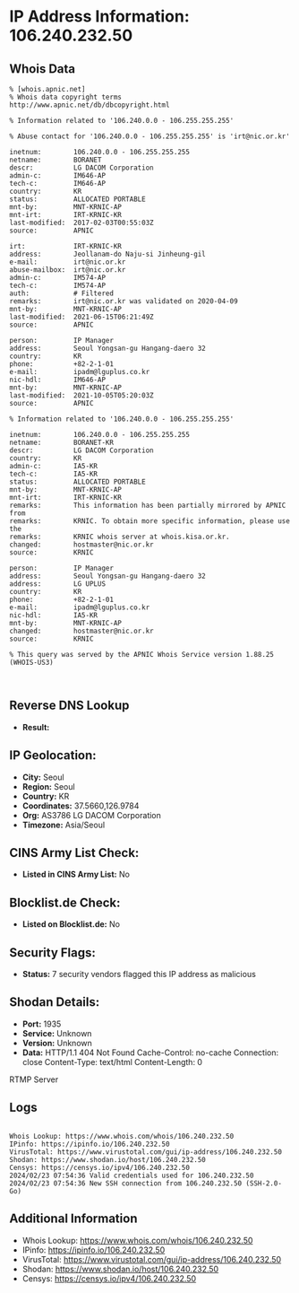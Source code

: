# IP Address Information: 106.240.232.50

## Whois Data
```
% [whois.apnic.net]
% Whois data copyright terms    http://www.apnic.net/db/dbcopyright.html

% Information related to '106.240.0.0 - 106.255.255.255'

% Abuse contact for '106.240.0.0 - 106.255.255.255' is 'irt@nic.or.kr'

inetnum:        106.240.0.0 - 106.255.255.255
netname:        BORANET
descr:          LG DACOM Corporation
admin-c:        IM646-AP
tech-c:         IM646-AP
country:        KR
status:         ALLOCATED PORTABLE
mnt-by:         MNT-KRNIC-AP
mnt-irt:        IRT-KRNIC-KR
last-modified:  2017-02-03T00:55:03Z
source:         APNIC

irt:            IRT-KRNIC-KR
address:        Jeollanam-do Naju-si Jinheung-gil
e-mail:         irt@nic.or.kr
abuse-mailbox:  irt@nic.or.kr
admin-c:        IM574-AP
tech-c:         IM574-AP
auth:           # Filtered
remarks:        irt@nic.or.kr was validated on 2020-04-09
mnt-by:         MNT-KRNIC-AP
last-modified:  2021-06-15T06:21:49Z
source:         APNIC

person:         IP Manager
address:        Seoul Yongsan-gu Hangang-daero 32
country:        KR
phone:          +82-2-1-01
e-mail:         ipadm@lguplus.co.kr
nic-hdl:        IM646-AP
mnt-by:         MNT-KRNIC-AP
last-modified:  2021-10-05T05:20:03Z
source:         APNIC

% Information related to '106.240.0.0 - 106.255.255.255'

inetnum:        106.240.0.0 - 106.255.255.255
netname:        BORANET-KR
descr:          LG DACOM Corporation
country:        KR
admin-c:        IA5-KR
tech-c:         IA5-KR
status:         ALLOCATED PORTABLE
mnt-by:         MNT-KRNIC-AP
mnt-irt:        IRT-KRNIC-KR
remarks:        This information has been partially mirrored by APNIC from
remarks:        KRNIC. To obtain more specific information, please use the
remarks:        KRNIC whois server at whois.kisa.or.kr.
changed:        hostmaster@nic.or.kr
source:         KRNIC

person:         IP Manager
address:        Seoul Yongsan-gu Hangang-daero 32
address:        LG UPLUS
country:        KR
phone:          +82-2-1-01
e-mail:         ipadm@lguplus.co.kr
nic-hdl:        IA5-KR
mnt-by:         MNT-KRNIC-AP
changed:        hostmaster@nic.or.kr
source:         KRNIC

% This query was served by the APNIC Whois Service version 1.88.25 (WHOIS-US3)



```
## Reverse DNS Lookup
- **Result:** 

## IP Geolocation:
- **City:** Seoul
- **Region:** Seoul
- **Country:** KR
- **Coordinates:** 37.5660,126.9784
- **Org:** AS3786 LG DACOM Corporation
- **Timezone:** Asia/Seoul

## CINS Army List Check:
- **Listed in CINS Army List:** 
No

## Blocklist.de Check:
- **Listed on Blocklist.de:** 
No

## Security Flags:
- **Status:** 7 security vendors flagged this IP address as malicious

## Shodan Details:
- **Port:** 1935
- **Service:** Unknown
- **Version:** Unknown
- **Data:** HTTP/1.1 404 Not Found
Cache-Control: no-cache
Connection: close
Content-Type: text/html
Content-Length: 0


RTMP Server

## Logs
```

Whois Lookup: https://www.whois.com/whois/106.240.232.50
IPinfo: https://ipinfo.io/106.240.232.50
VirusTotal: https://www.virustotal.com/gui/ip-address/106.240.232.50
Shodan: https://www.shodan.io/host/106.240.232.50
Censys: https://censys.io/ipv4/106.240.232.50
2024/02/23 07:54:36 Valid credentials used for 106.240.232.50
2024/02/23 07:54:36 New SSH connection from 106.240.232.50 (SSH-2.0-Go)

```
## Additional Information
- Whois Lookup: https://www.whois.com/whois/106.240.232.50
- IPinfo: https://ipinfo.io/106.240.232.50
- VirusTotal: https://www.virustotal.com/gui/ip-address/106.240.232.50
- Shodan: https://www.shodan.io/host/106.240.232.50
- Censys: https://censys.io/ipv4/106.240.232.50

